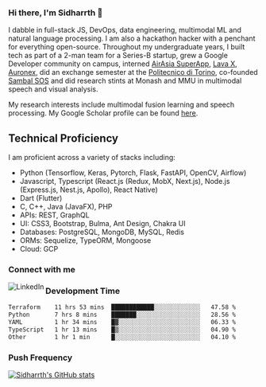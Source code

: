 ### Hi there, I'm Sidharrth 👋

I dabble in full-stack JS, DevOps, data engineering, multimodal ML and natural language processing. I am also a hackathon hacker with a penchant for everything open-source. Throughout my undergraduate years, I built tech as part of a 2-man team for a Series-B startup, grew a Google Developer community on campus, interned [AirAsia SuperApp](https://airasia.com/), [Lava X](https://lavax.co/), [Auronex](http://auronex.com/), did an exchange semester at the [Politecnico di Torino](https://www.polito.it/), co-founded [Sambal SOS](https://www.sambalsos.com/) and did research stints at Monash and MMU in multimodal speech and visual analysis. 

My research interests include multimodal fusion learning and speech processing. My Google Scholar profile can be found [here](https://scholar.google.com/citations?hl=en&user=9biRWAMAAAAJ).

## Technical Proficiency
I am proficient across a variety of stacks including:
- Python (Tensorflow, Keras, Pytorch, Flask, FastAPI, OpenCV, Airflow)
- Javascript, Typescript (React.js (Redux, MobX, Next.js), Node.js (Express.js, Nest.js, Apollo), React Native)
- Dart (Flutter)
- C, C++, Java (JavaFX), PHP
- APIs: REST, GraphQL
- UI: CSS3, Bootstrap, Bulma, Ant Design, Chakra UI
- Databases: PostgreSQL, MongoDB, MySQL, Redis
- ORMs: Sequelize, TypeORM, Mongoose
- Cloud: GCP

### Connect with me

[<img align="left" alt="LinkedIn" src="https://img.shields.io/badge/linkedin-%230077B5.svg?&style=for-the-badge&logo=linkedin&logoColor=white" />][linkedin]

### Development Time
<!--START_SECTION:waka-->

```txt
Terraform    11 hrs 53 mins  ████████████░░░░░░░░░░░░░   47.58 %
Python       7 hrs 8 mins    ███████░░░░░░░░░░░░░░░░░░   28.56 %
YAML         1 hr 34 mins    █▓░░░░░░░░░░░░░░░░░░░░░░░   06.33 %
TypeScript   1 hr 13 mins    █▒░░░░░░░░░░░░░░░░░░░░░░░   04.90 %
Other        1 hr 1 min      █░░░░░░░░░░░░░░░░░░░░░░░░   04.10 %
```

<!--END_SECTION:waka-->

### Push Frequency
[![Sidharrth's GitHub stats](https://github-readme-stats.vercel.app/api?username=sidharrth2002&show_icons=true)](https://github.com/sidharrth2002/github-readme-stats)

[site]: https://sidharrth.me/
[blog]: https://mathsforgeeks.org/blog
[linkedin]: https://www.linkedin.com/in/sidharrth-nagappan/
